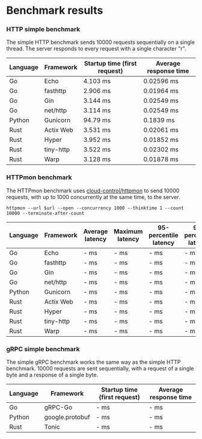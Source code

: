 # Benchmark results

### HTTP simple benchmark

The simple HTTP benchmark sends 10000 requests sequentially on a single thread. The server responds to every request with a single character "r".

| Language | Framework | Startup time (first request) | Average response time |
| -------- | --------- | ---------------------------- | --------------------- |
| Go       | Echo      | 4.103 ms                     | 0.02596 ms            |
| Go       | fasthttp  | 2.906 ms                     | 0.01964 ms            |
| Go       | Gin       | 3.144 ms                     | 0.02549 ms            |
| Go       | net/http  | 3.114 ms                     | 0.02549 ms            |
| Python   | Gunicorn  | 94.79 ms                     | 0.1839 ms             |
| Rust     | Actix Web | 3.531 ms                     | 0.02061 ms            |
| Rust     | Hyper     | 3.952 ms                     | 0.01852 ms            |
| Rust     | tiny-http | 3.522 ms                     | 0.02302 ms            |
| Rust     | Warp      | 3.128 ms                     | 0.01878 ms            |

### HTTPmon benchmark

The HTTPmon benchmark uses [cloud-control/httpmon](https://github.com/cloud-control/httpmon) to send 10000 requests, with up to 1000 concurrently at the same time, to the server.

`httpmon --url $url --open --concurrency 1000 --thinktime 1 --count 10000 --terminate-after-count`

| Language | Framework | Average latency | Maximum latency | 95-percentile latency | 99-percentile latency | Late requests |
| -------- | --------- | --------------- | --------------- | --------------------- | --------------------- | ------------- |
| Go       | Echo      | - ms            | - ms           | - ms                   | - ms                  | -             |
| Go       | fasthttp  | - ms            | - ms           | - ms                   | - ms                  | -             |
| Go       | Gin       | - ms            | - ms           | - ms                   | - ms                  | -             |
| Go       | net/http  | - ms            | - ms           | - ms                   | - ms                  | -             |
| Python   | Gunicorn  | - ms            | - ms           | - ms                   | - ms                  | -             |
| Rust     | Actix Web | - ms            | - ms           | - ms                   | - ms                  | -             |
| Rust     | Hyper     | - ms            | - ms           | - ms                   | - ms                  | -             |
| Rust     | tiny-http | - ms            | - ms           | - ms                   | - ms                  | -             |
| Rust     | Warp      | - ms            | - ms           | - ms                   | - ms                  | -             |

### gRPC simple benchmark

The simple gRPC benchmark works the same way as the simple HTTP benchmark. 10000 requests are sent sequentially, with a request of a single byte and a response of a single byte.

| Language | Framework         | Startup time (first request) | Average response time |
| -------- | ----------------- | ---------------------------- | --------------------- |
| Go       | gRPC-Go           | - ms                         | - ms                  |
| Python   | google.protobuf   | - ms                         | - ms                  |
| Rust     | Tonic             | - ms                         | - ms                  |
